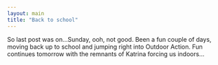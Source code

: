 ```yaml
---
layout: main
title: "Back to school"
---
```

So last post was on...Sunday, ooh, not good. Been a fun couple of days, moving
back up to school and jumping right into Outdoor Action. Fun continues
tomorrow with the remnants of Katrina forcing us indoors...

